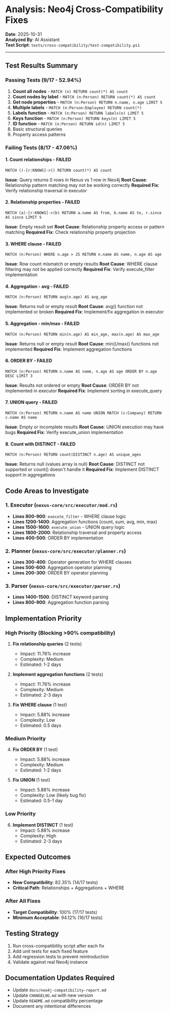 # Analysis: Neo4j Cross-Compatibility Fixes

**Date**: 2025-10-31  
**Analyzed By**: AI Assistant  
**Test Script**: `tests/cross-compatibility/test-compatibility.ps1`

---

## Test Results Summary

### Passing Tests (9/17 - 52.94%)
1. **Count all nodes** - `MATCH (n) RETURN count(*) AS count`
2. **Count nodes by label** - `MATCH (n:Person) RETURN count(*) AS count`
3. **Get node properties** - `MATCH (n:Person) RETURN n.name, n.age LIMIT 5`
4. **Multiple labels** - `MATCH (n:Person:Employee) RETURN count(*)`
5. **Labels function** - `MATCH (n:Person) RETURN labels(n) LIMIT 5`
6. **Keys function** - `MATCH (n:Person) RETURN keys(n) LIMIT 5`
7. **ID function** - `MATCH (n:Person) RETURN id(n) LIMIT 5`
8. Basic structural queries
9. Property access patterns

### Failing Tests (8/17 - 47.06%)

#### 1. **Count relationships** - FAILED
```cypher
MATCH ()-[r:KNOWS]->() RETURN count(*) AS count
```
**Issue**: Query returns 0 rows in Nexus vs 1 row in Neo4j
**Root Cause**: Relationship pattern matching may not be working correctly
**Required Fix**: Verify relationship traversal in executor

#### 2. **Relationship properties** - FAILED
```cypher
MATCH (a)-[r:KNOWS]->(b) RETURN a.name AS from, b.name AS to, r.since AS since LIMIT 5
```
**Issue**: Empty result set
**Root Cause**: Relationship property access or pattern matching
**Required Fix**: Check relationship property projection

#### 3. **WHERE clause** - FAILED
```cypher
MATCH (n:Person) WHERE n.age > 25 RETURN n.name AS name, n.age AS age
```
**Issue**: Row count mismatch or empty results
**Root Cause**: WHERE clause filtering may not be applied correctly
**Required Fix**: Verify execute_filter implementation

#### 4. **Aggregation - avg** - FAILED
```cypher
MATCH (n:Person) RETURN avg(n.age) AS avg_age
```
**Issue**: Returns null or empty result
**Root Cause**: avg() function not implemented or broken
**Required Fix**: Implement/fix aggregation in executor

#### 5. **Aggregation - min/max** - FAILED
```cypher
MATCH (n:Person) RETURN min(n.age) AS min_age, max(n.age) AS max_age
```
**Issue**: Returns null or empty result
**Root Cause**: min()/max() functions not implemented
**Required Fix**: Implement aggregation functions

#### 6. **ORDER BY** - FAILED
```cypher
MATCH (n:Person) RETURN n.name AS name, n.age AS age ORDER BY n.age DESC LIMIT 3
```
**Issue**: Results not ordered or empty
**Root Cause**: ORDER BY not implemented in executor
**Required Fix**: Implement sorting in execute_query

#### 7. **UNION query** - FAILED
```cypher
MATCH (n:Person) RETURN n.name AS name UNION MATCH (c:Company) RETURN c.name AS name
```
**Issue**: Empty or incomplete results
**Root Cause**: UNION execution may have bugs
**Required Fix**: Verify execute_union implementation

#### 8. **Count with DISTINCT** - FAILED
```cypher
MATCH (n:Person) RETURN count(DISTINCT n.age) AS unique_ages
```
**Issue**: Returns null (values array is null)
**Root Cause**: DISTINCT not supported or count() doesn't handle it
**Required Fix**: Implement DISTINCT support in aggregations

## Code Areas to Investigate

### 1. Executor (`nexus-core/src/executor/mod.rs`)
- **Lines 800-900**: `execute_filter` - WHERE clause logic
- **Lines 1200-1400**: Aggregation functions (count, sum, avg, min, max)
- **Lines 1500-1600**: `execute_union` - UNION query logic
- **Lines 1800-2000**: Relationship traversal and property access
- **Lines 400-500**: ORDER BY implementation

### 2. Planner (`nexus-core/src/executor/planner.rs`)
- **Lines 300-400**: Operator generation for WHERE clauses
- **Lines 500-600**: Aggregation operator planning
- **Lines 200-300**: ORDER BY operator planning

### 3. Parser (`nexus-core/src/executor/parser.rs`)
- **Lines 1400-1500**: DISTINCT keyword parsing
- **Lines 800-900**: Aggregation function parsing

## Implementation Priority

### High Priority (Blocking >90% compatibility)
1. **Fix relationship queries** (2 tests)
   - Impact: 11.76% increase
   - Complexity: Medium
   - Estimated: 1-2 days

2. **Implement aggregation functions** (2 tests)
   - Impact: 11.76% increase
   - Complexity: Medium
   - Estimated: 2-3 days

3. **Fix WHERE clause** (1 test)
   - Impact: 5.88% increase
   - Complexity: Low
   - Estimated: 0.5 days

### Medium Priority
4. **Fix ORDER BY** (1 test)
   - Impact: 5.88% increase
   - Complexity: Medium
   - Estimated: 1-2 days

5. **Fix UNION** (1 test)
   - Impact: 5.88% increase
   - Complexity: Low (likely bug fix)
   - Estimated: 0.5-1 day

### Low Priority
6. **Implement DISTINCT** (1 test)
   - Impact: 5.88% increase
   - Complexity: High
   - Estimated: 2-3 days

## Expected Outcomes

### After High Priority Fixes
- **New Compatibility**: 82.35% (14/17 tests)
- **Critical Path**: Relationships + Aggregations + WHERE

### After All Fixes
- **Target Compatibility**: 100% (17/17 tests)
- **Minimum Acceptable**: 94.12% (16/17 tests)

## Testing Strategy
1. Run cross-compatibility script after each fix
2. Add unit tests for each fixed feature
3. Add regression tests to prevent reintroduction
4. Validate against real Neo4j instance

## Documentation Updates Required
- Update `docs/neo4j-compatibility-report.md`
- Update `CHANGELOG.md` with new version
- Update `README.md` compatibility percentage
- Document any intentional differences

